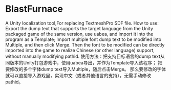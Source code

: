 # BlastFurnace
A Unity localization tool,For replacing TextmeshPro SDF file.
How to use: Export the dump text that supports the target language from the Unity packaged game of the same version, use uabea, and import it into the program as a Template;
Import multiple font dump text to be modified into Multiple, and then click Merge.
Then the font to be modified can be directly imported into the game to realize Chinese (or other language) support, without manually modifying pathid.
使用方法：把支持目标语言的dump text从同版本的Unity打包游戏中，使用uabea导出，并作为Template导入该程序；
把要修改的多个字体dump text导入Multiple，随后点击Merge。
那么要修改的字体就可以直接导入游戏里，实现中文（或者其他语言的支持），无需手动修改pathid。
